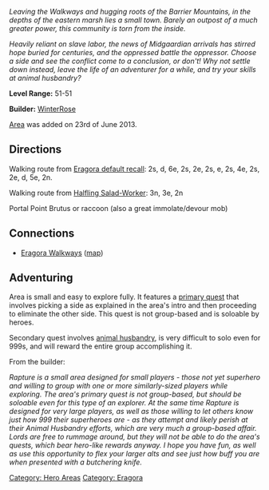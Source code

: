 *Leaving the Walkways and hugging roots of the Barrier Mountains, in the
depths of the eastern marsh lies a small town. Barely an outpost of a
much greater power, this community is torn from the inside.*

*Heavily reliant on slave labor, the news of Midgaardian arrivals has
stirred hope buried for centuries, and the oppressed battle the
oppressor. Choose a side and see the conflict come to a conclusion, or
don't! Why not settle down instead, leave the life of an adventurer for
a while, and try your skills at animal husbandry?*

**Level Range:** 51-51

**Builder:** [WinterRose](:User:WinterRose.md "wikilink")

[Area](:Category:_Areas.md "wikilink") was added on 23rd of June 2013.

## Directions

Walking route from [Eragora default
recall](Eragora_default_recall "wikilink"): 2s, d, 6e, 2s, 2e, 2s, e,
2s, 4e, 2s, 2e, d, 5e, 2n.

Walking route from [Halfling
Salad-Worker](Halfling_Salad-Worker "wikilink"): 3n, 3e, 2n

Portal Point Brutus or raccoon (also a great immolate/devour mob)

## Connections

-   [Eragora Walkways](:Category:Eragora_Walkways.md "wikilink")
    ([map](Eragora_Walkways_Map.md "wikilink"))

## Adventuring

Area is small and easy to explore fully. It features a [primary
quest](Rapture_Slavery_Quest.md "wikilink") that involves picking a side
as explained in the area's intro and then proceeding to eliminate the
other side. This quest is not group-based and is soloable by heroes.

Secondary quest involves [animal
husbandry](Animal_Handler_Quest.md "wikilink"), is very difficult to
solo even for 999s, and will reward the entire group accomplishing it.

From the builder:

*Rapture is a small area designed for small players - those not yet
superhero and willing to group with one or more similarly-sized players
while exploring. The area's primary quest is not group-based, but should
be soloable even for this type of an explorer.* *At the same time
Rapture is designed for very large players, as well as those willing to
let others know just how 999 their superheroes are - as they attempt and
likely perish at their Animal Husbandry efforts, which are very much a
group-based affair.* *Lords are free to rummage around, but they will
not be able to do the area's quests, which bear hero-like rewards
anyway.* *I hope you have fun, as well as use this opportunity to flex
your larger alts and see just how buff you are when presented with a
butchering knife.*

[Category: Hero Areas](Category:_Hero_Areas "wikilink") [Category:
Eragora](Category:_Eragora "wikilink")
